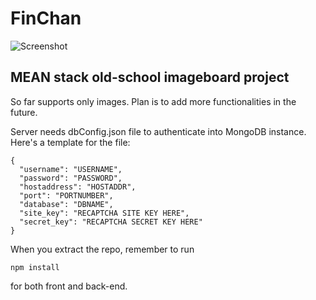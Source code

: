 # FinChan

![](https://i.gyazo.com/30ac147fe03d29b1bf96752a9449cab3.png "Screenshot")

## MEAN stack old-school imageboard project

So far supports only images. Plan is to add more functionalities in the future.

Server needs dbConfig.json file to authenticate into MongoDB instance.
Here's a template for the file:

```
{
  "username": "USERNAME",
  "password": "PASSWORD",
  "hostaddress": "HOSTADDR",
  "port": "PORTNUMBER",
  "database": "DBNAME",
  "site_key": "RECAPTCHA SITE KEY HERE",
  "secret_key": "RECAPTCHA SECRET KEY HERE"
}
```

When you extract the repo, remember to run
```
npm install
```
for both front and back-end.
